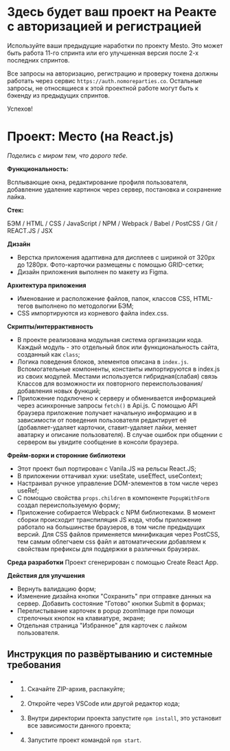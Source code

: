 # Здесь будет ваш проект на Реакте с авторизацией и регистрацией

Используйте ваши предыдущие наработки по проекту Mesto. Это может быть работа 11-го спринта или его улучшенная версия после 2-х последних спринтов. 

Все запросы на авторизацию, регистрацию и проверку токена должны работать через сервис `https://auth.nomoreparties.co`. Остальные запросы, не относящиеся к этой проектной работе могут быть к бэкенду из предыдущих спринтов.

Успехов!
# Проект: Место (на React.js)
*Поделись с миром тем, что дорого тебе.*

**Функциональность:**

Всплывающие окна, редактирование профиля пользователя, добавление удаление картинок через сервер, постановка и сохранение лайка.

**Стек:**

БЭМ / HTML / CSS / JavaScript / NPM / Webpack / Babel / PostCSS / Git / REACT.JS / JSX

**Дизайн**
* Верстка приложения адаптивна для дисплеев с шириной от 320px до 1280px. Фото-карточки размещены с помощью GRID-сетки;
* Дизайн приложения выполнен по макету из Figma.

**Архитектура приложения**
* Именование и расположение файлов, папок, классов CSS, HTML-тегов выполнено по методологии БЭМ;
* CSS импортируются из корневого файла index.css.

**Скрипты/интеррактивность**
* В проекте реализована модульная система организации кода. Каждый модуль - это отдельный блок или функциональность сайта, созданный как `class`;
* Логика поведения блоков, элементов описана в `index.js`. Вспомогательные компоненты, константы импортируются в index.js из своих модулей. Местами используется гибридная(слабая) связь Классов для возможности их повторного переиспользования/добавления новых функций;
* Приложение подключено к серверу и обменивается информацией через асинхронные запросы `fetch()` в Api.js. C помощью API браузера приложение получает начальную информацию и в зависимости от поведения пользователя редактирует её (добавляет-удаляет карточки, ставит-удаляет лайки, меняет аватарку и описание пользователя). В случае ошибок при общении с сервером вы увидите сообщение в консоли браузера.

**Фрейм-ворки и сторонние библиотеки**
* Этот проект был портирован с Vanila.JS на рельсы React.JS;
* В приложении оттачивал хуки: useState, useEffect, useContext; 
* Настраивал ручное управление DOM-элементов в том числе через useRef;
* С помощью свойства `props.children` в компоненте `PopupWithForm` создал переиспользуемую форму;
* Приложение собирается Webpack с NPM библиотеками. В момент сборки происходит транспиляция JS кода, чтобы приложение работало на большинстве браузеров, в том числе предыдущих версий. Для CSS файлов применяется минификация через PostCSS, тем самым облегчаем css файл и автоматическии добавляем к свойствам префиксы для поддержки в различных браузерах.

**Среда разработки**
Проект сгенерирован с помощью Create React App.

**Действия для улучшения**
* Вернуть валидацию форм; 
* Изменение дизайна кнопки "Сохранить" при отправке данных на сервер. Добавить состояние "Готово" кнопки Submit в формах;
* Перелистывание карточек в popup zoomImage при помощи стрелочных кнопок на клавиатуре, экране;
* Отдельная страница "Избранное" для карточек с лайком пользователя.

## Инструкция по развёртыванию и системные требования
* 1. Скачайте ZIP-архив, распакуйте;
* 2. Откройте через VSCode или другой редактор кода;
* 3. Внутри директории проекта запустите `npm install`, это установит все зависимости данного проекта;
* 4. Запустите проект командой `npm start`.




